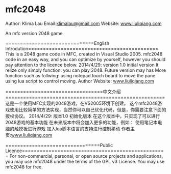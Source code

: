 mfc2048
=======
Author: Klima Lau
Email:klimalau@gmail.com
Website: www.liuliqiang.com

An mfc version 2048 game

==============================English Introdution============================================
	This is a 2048 game code in MFC, created in Visual Studio 2005.
	mfc2048 code in an easy way, and you can optimize by yourself, however you should pay attention to the licence below.
	2014/4/29: version 1.0 initial version
		It relize only simply function: you can play 2048.
		Future version may has More function such as follwing:
			using notepad touch board to move the pane.
			using lua script to control moving.
	Author Website: www.liuliqiang.com

=================================中文介绍======================================================
	这是一个使用MFC实现的2048游戏，在VS2005环境下创建。
	这个mfc2048游戏使用比较简单的方法实现，当然你可以自己优化代码，但是，你需要注意下面的授权协议。
	2014/4/29: 版本1.0 初始化版本
		在这个版本中，只实现了可以进行2048游戏的基本功能
		在未来版本中将会加入更多的功能，例如：
			使用笔记本电脑的触摸板进行游戏
			加入lua脚本语言的支持进行控制移动
	作者主页:www.liuliqiang.com


================================Public Licence=================================================
    For non-commercial, personal, or open source projects and applications, you may use mfc2048 under the terms of the GPL v3 License. You may use mfc2048 for free.